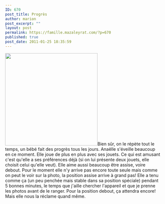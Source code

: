 ```yaml
---
ID: 670
post_title: Progrès
author: marion
post_excerpt: ""
layout: post
permalink: https://famille.mazaleyrat.com/?p=670
published: true
post_date: 2011-01-25 18:35:59
---
```

<a href="http://famille.mazaleyrat.com/wp-content/uploads/2011/01/assise.jpg"><img src="http://famille.mazaleyrat.com/wp-content/uploads/2011/01/assise-300x300.jpg" alt="" title="assise" width="300" height="300" class="alignleft size-medium wp-image-671" /></a>Bien sûr, on le répète tout le temps, un bébé fait des progrès tous les jours. Anaëlle s'éveille beaucoup en ce moment. Elle joue de plus en plus avec ses jouets. Ce qui est amusant c'est qu'elle a ses préférences déjà (si on lui présente deux jouets, elle choisit celui qu'elle veut). 
Elle aime aussi beaucoup être assise, voire debout. Pour le moment elle n'y arrive pas encore toute seule mais comme on peut le voir sur la photo, la position assise arrive à grand pas! Elle a tenu comme ça (un peu penchée mais stable dans sa position spéciale) pendant 5 bonnes minutes, le temps que j'aille chercher l'appareil et que je prenne les photos avant de le ranger. Pour la position debout, ça attendra encore! Mais elle nous la réclame quand même.